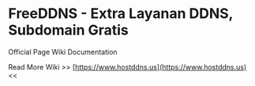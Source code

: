 # FreeDDNS - Extra Layanan DDNS, Subdomain Gratis 
Official Page Wiki Documentation

Read More Wiki >> [https://www.hostddns.us](https://www.hostddns.us) <<
